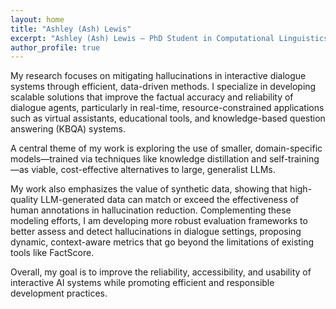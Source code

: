 ```yaml
---
layout: home
title: "Ashley (Ash) Lewis"
excerpt: "Ashley (Ash) Lewis – PhD Student in Computational Linguistics at The Ohio State University"
author_profile: true
---
```


My research focuses on mitigating hallucinations in interactive dialogue systems through efficient, data-driven methods. I specialize in developing scalable solutions that improve the factual accuracy and reliability of dialogue agents, particularly in real-time, resource-constrained applications such as virtual assistants, educational tools, and knowledge-based question answering (KBQA) systems.

A central theme of my work is exploring the use of smaller, domain-specific models—trained via techniques like knowledge distillation and self-training—as viable, cost-effective alternatives to large, generalist LLMs.

My work also emphasizes the value of synthetic data, showing that high-quality LLM-generated data can match or exceed the effectiveness of human annotations in hallucination reduction. Complementing these modeling efforts, I am developing more robust evaluation frameworks to better assess and detect hallucinations in dialogue settings, proposing dynamic, context-aware metrics that go beyond the limitations of existing tools like FactScore.

Overall, my goal is to improve the reliability, accessibility, and usability of interactive AI systems while promoting efficient and responsible development practices.
